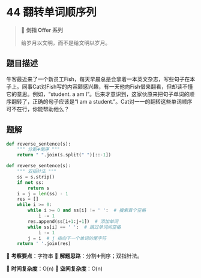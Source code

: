 # 44 翻转单词顺序列

> 🌟 **剑指 Offer 系列**
>
> 给岁月以文明，而不是给文明以岁月。

## 题目描述

牛客最近来了一个新员工Fish，每天早晨总是会拿着一本英文杂志，写些句子在本子上。同事Cat对Fish写的内容颇感兴趣，有一天他向Fish借来翻看，但却读不懂它的意思。例如，“student. a am I”。后来才意识到，这家伙原来把句子单词的顺序翻转了，正确的句子应该是“I am a student.”。Cat对一一的翻转这些单词顺序可不在行，你能帮助他么？

## 题解

```python
def reverse_sentence(s):
    """ 分割➕倒序 """
    return " ".join(s.split(" ")[::-1])
```

```python
def reverse_sentence(s):
    """ 双指针法 """
    ss = s.strip()
    if not ss:
        return s
    i = j = len(ss) - 1
    res = []
    while i >= 0:
        while i >= 0 and ss[i] != ' ':  # 搜索首个空格
            i -= 1
        res.append(ss[i+1:j+1])  # 添加单词
        while ss[i] == ' ':  # 跳过单词间空格
            i -= 1
        j = i  # j 指向下一个单词的尾字符
    return ' '.join(res)
```

🍥 **考察要点**：字符串
🍬 **解题思路**：分割➕倒序；双指针法。

🍉 **时间复杂度**：O(n)
🍭 **空间复杂度**：O(n)
